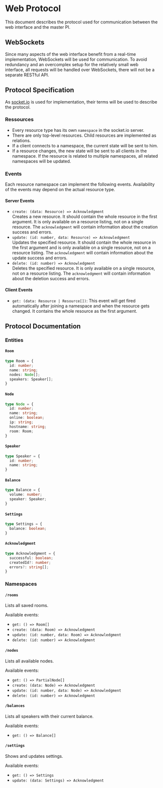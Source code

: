 # Web Protocol

This document describes the protocol used for communication between the web interface and the master PI.

## WebSockets

Since many aspects of the web interface benefit from a real-time implementation, WebSockets will be used for communication.
To avoid redundancy and an overcomplex setup for the relatively small web interface, all requests will be handled over WebSockets, there will not be a separate RESTful API.

## Protocol Specification

As [socket.io](https://socket.io/) is used for implementation, their terms will be used to describe the protocol.

### Ressources

- Every resource type has its own `namespace` in the socket.io server.
- There are only top-level resources. Child resources are implemented as relations.
- If a client connects to a namespace, the current state will be sent to him.
- If a resource changes, the new state will be sent to all clients in the namespace. If the resource is related to multiple namespaces, all related namespaces will be updated.

### Events

Each resource namespace can implement the following events.
Availability of the events may depend on the actual resource type.

#### Server Events

- `create: (data: Resource) => Acknowledgment`<br>
Creates a new resource. It should contain the whole resource in the first argument. It is only available on a resource listing, not on a single resource. The `acknowledgment` will contain information about the creation success and errors.
- `update: (id: number, data: Resource) => Acknowledgment`<br>
Updates the specified resource. It should contain the whole resource in the first argument and is only available on a single resource, not on a resource listing. The `acknowledgment` will contain information about the update success and errors.
- `delete: (id: number) => Acknowledgment`<br>
Deletes the specified resource. It is only available on a single resource, not on a resource listing. The `acknowledgment` will contain information about the deletion success and errors.

#### Client Events

- `get: (data: Resource | Resource[])`: This event will get fired automatically after joining a namespace and when the resource gets changed. It contains the whole resource as the first argument.

## Protocol Documentation

### Entities

#### `Room`

```typescript
type Room = {
  id: number;
  name: string;
  nodes: Node[];
  speakers: Speaker[];
}
```

#### `Node`

```typescript
type Node = {
  id: number;
  name: string;
  online: boolean;
  ip: string;
  hostname: string;
  room: Room;
}
```

#### `Speaker`

```typescript
type Speaker = {
  id: number;
  name: string;
}
```

#### `Balance`

```typescript
type Balance = {
  volume: number;
  speaker: Speaker;
}
```

#### `Settings`

```typescript
type Settings = {
  balance: boolean;
}
```

#### `Acknowledgment`

```typescript
type Acknowledgment = {
  successful: boolean;
  createdId?: number;
  errors?: string[];
}
```

### Namespaces

#### `/rooms`

Lists all saved rooms.

Available events:
- `get: () => Room[]`
- `create: (data: Room) => Acknowledgment`
- `update: (id: number, data: Room) => Acknowledgment`
- `delete: (id: number) => Acknowledgment`

#### `/nodes`

Lists all available nodes.

Available events:
- `get: () => PartialNode[]`
- `create: (data: Node) => Acknowledgment`
- `update: (id: number, data: Node) => Acknowledgment`
- `delete: (id: number) => Acknowledgment`

#### `/balances`

Lists all speakers with their current balance.

Available events:
- `get: () => Balance[]`

#### `/settings`

Shows and updates settings.

Available events:
- `get: () => Settings`
- `update: (data: Settings) => Acknowledgment`

